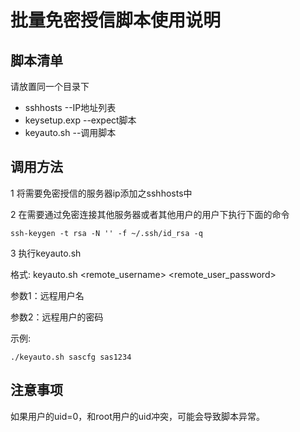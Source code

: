 # 批量免密授信脚本使用说明

## 脚本清单

请放置同一个目录下

* sshhosts    --IP地址列表
* keysetup.exp  --expect脚本
* keyauto.sh  --调用脚本

## 调用方法

1 将需要免密授信的服务器ip添加之sshhosts中

2 在需要通过免密连接其他服务器或者其他用户的用户下执行下面的命令

````
ssh-keygen -t rsa -N '' -f ~/.ssh/id_rsa -q
````

3 执行keyauto.sh 

格式: keyauto.sh <remote_username> <remote_user_password>

参数1：远程用户名

参数2：远程用户的密码

示例: 

````
./keyauto.sh sascfg sas1234
````



## 注意事项

如果用户的uid=0，和root用户的uid冲突，可能会导致脚本异常。